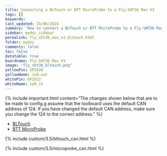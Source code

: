 ```yaml
---
title: Connecting a BLTouch or BTT MicroProbe to a Fly-SHT36 Max V3
tags: []
keywords: 
last_updated: 15/06/2024
summary: "How to connect a BLTouch or BTT MicroProbe to a Fly-SHT36 Max V3"
sidebar: mydoc_sidebar
permalink: fly_sht36_max_v3_bltouch.html
folder: mydoc
comments: false
toc: false
datatable: true
boardname: Fly-SHT36 Max V3
image: "fly_sht36_bltouch.png"
yellowPin: GPIO24
yellowName: io0.out
whitePin: GPIO22
whiteName: io0.in
---
```


{% include important.html content="The changes shown below that are to be made to config.g assume that the toolboard uses the default CAN address of 124. If you have changed the default CAN address, make sure you change the 124 to the correct address." %}

<ul id="profileTabs" class="nav nav-tabs">
  <li class="active"><a class="noCrossRef" href="#bltouch" data-toggle="tab">BLTouch</a></li>  
	<li><a class="noCrossRef" href="#micro" data-toggle="tab">BTT MicroProbe</a></li>
</ul>
  <div class="tab-content">
<div role="tabpanel" class="tab-pane active" id="bltouch" markdown="1">

{% include custom/3.5/bltouch_can.html %}

</div>

<div role="tabpanel" class="tab-pane" id="micro" markdown="1">

{% include custom/3.5/microprobe_can.html %}

</div>

</div>
